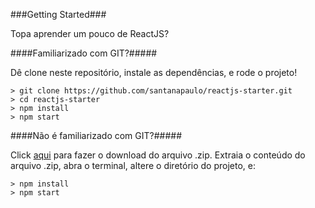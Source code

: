 ###Getting Started###

Topa aprender um pouco de ReactJS?

####Familiarizado com GIT?#####

Dê clone neste repositório, instale as dependências, e rode o projeto! 

	> git clone https://github.com/santanapaulo/reactjs-starter.git
	> cd reactjs-starter
	> npm install
	> npm start

####Não é familiarizado com GIT?#####

Click [aqui](https://github.com/santanapaulo/reactjs-starter/archive/master.zip) para fazer o download do arquivo .zip. Extraia o conteúdo do arquivo .zip, abra o terminal, altere o diretório do projeto, e:

	> npm install
	> npm start